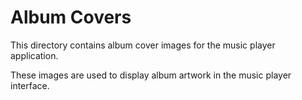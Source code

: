 # Album Covers

This directory contains album cover images for the music player application.

These images are used to display album artwork in the music player interface.
